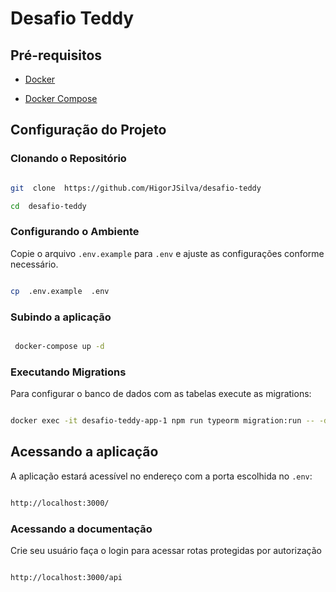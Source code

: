 
  

# Desafio Teddy

  

## Pré-requisitos

  

- [Docker](https://www.docker.com/get-started)

- [Docker Compose](https://docs.docker.com/compose/install/)

  

## Configuração do Projeto

  

### Clonando o Repositório

  

```bash

git  clone  https://github.com/HigorJSilva/desafio-teddy

cd  desafio-teddy

```

  

### Configurando o Ambiente

  

Copie o arquivo `.env.example` para `.env` e ajuste as configurações conforme necessário.

  

```bash

cp  .env.example  .env

```

### Subindo a aplicação  

```bash

 docker-compose up -d

```

### Executando Migrations

  

Para configurar o banco de dados com as tabelas execute as migrations:

```bash

docker exec -it desafio-teddy-app-1 npm run typeorm migration:run -- -d ./src/shared/database/datasource

```

## Acessando a aplicação



A aplicação estará acessível no endereço com a porta escolhida no `.env`:

```bash

http://localhost:3000/

```

### Acessando a documentação

  Crie seu usuário faça o login para acessar rotas protegidas por autorização
```bash

http://localhost:3000/api

```
